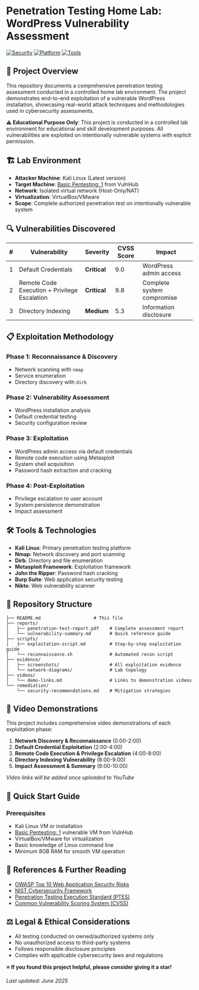 # Penetration Testing Home Lab: WordPress Vulnerability Assessment

[![Security](https://img.shields.io/badge/Security-Penetration%20Testing-red)](https://github.com/domqi11/pentest-homelab)
[![Platform](https://img.shields.io/badge/Platform-Kali%20Linux-blue)](https://www.kali.org/)
[![Tools](https://img.shields.io/badge/Tools-Metasploit%20%7C%20Nmap%20%7C%20John-orange)](https://www.metasploit.com/)

## 🎯 Project Overview

This repository documents a comprehensive penetration testing assessment conducted in a controlled home lab environment. The project demonstrates end-to-end exploitation of a vulnerable WordPress installation, showcasing real-world attack techniques and methodologies used in cybersecurity assessments.

**⚠️ Educational Purpose Only**: This project is conducted in a controlled lab environment for educational and skill development purposes. All vulnerabilities are exploited on intentionally vulnerable systems with explicit permission.

## 🏗️ Lab Environment

- **Attacker Machine**: Kali Linux (Latest version)
- **Target Machine**: [Basic Pentesting: 1](https://www.vulnhub.com/entry/basic-pentesting-1,216/) from VulnHub
- **Network**: Isolated virtual network (Host-Only/NAT)
- **Virtualization**: VirtualBox/VMware
- **Scope**: Complete authorized penetration test on intentionally vulnerable system

## 🔍 Vulnerabilities Discovered

| # | Vulnerability | Severity | CVSS Score | Impact |
|---|---------------|----------|------------|---------|
| 1 | Default Credentials | **Critical** | 9.0 | WordPress admin access |
| 2 | Remote Code Execution + Privilege Escalation | **Critical** | 9.8 | Complete system compromise |
| 3 | Directory Indexing | **Medium** | 5.3 | Information disclosure |

## 📋 Exploitation Methodology

### Phase 1: Reconnaissance & Discovery
- Network scanning with `nmap`
- Service enumeration
- Directory discovery with `dirb`

### Phase 2: Vulnerability Assessment
- WordPress installation analysis
- Default credential testing
- Security configuration review

### Phase 3: Exploitation
- WordPress admin access via default credentials
- Remote code execution using Metasploit
- System shell acquisition
- Password hash extraction and cracking

### Phase 4: Post-Exploitation
- Privilege escalation to user account
- System persistence demonstration
- Impact assessment

## 🛠️ Tools & Technologies

- **Kali Linux**: Primary penetration testing platform
- **Nmap**: Network discovery and port scanning
- **Dirb**: Directory and file enumeration
- **Metasploit Framework**: Exploitation framework
- **John the Ripper**: Password hash cracking
- **Burp Suite**: Web application security testing
- **Nikto**: Web vulnerability scanner

## 📁 Repository Structure

```
├── README.md                    # This file
├── reports/
│   ├── penetration-test-report.pdf    # Complete assessment report
│   └── vulnerability-summary.md       # Quick reference guide
├── scripts/
│   ├── exploitation-script.md         # Step-by-step exploitation guide
│   └── reconnaissance.sh              # Automated recon script
├── evidence/
│   ├── screenshots/                   # All exploitation evidence
│   └── network-diagrams/              # Lab topology
├── videos/
│   └── demo-links.md                  # Links to demonstration videos
└── remediation/
    └── security-recommendations.md    # Mitigation strategies
```

## 🎥 Video Demonstrations

This project includes comprehensive video demonstrations of each exploitation phase:

1. **Network Discovery & Reconnaissance** (0:00-2:00)
2. **Default Credential Exploitation** (2:00-4:00)
3. **Remote Code Execution & Privilege Escalation** (4:00-8:00)
4. **Directory Indexing Vulnerability** (8:00-9:00)
5. **Impact Assessment & Summary** (9:00-10:00)

*Video links will be added once uploaded to YouTube*

## 🔧 Quick Start Guide

### Prerequisites
- Kali Linux VM or installation
- [Basic Pentesting: 1](https://www.vulnhub.com/entry/basic-pentesting-1,216/) vulnerable VM from VulnHub
- VirtualBox/VMware for virtualization
- Basic knowledge of Linux command line
- Minimum 8GB RAM for smooth VM operation



## 📖 References & Further Reading

- [OWASP Top 10 Web Application Security Risks](https://owasp.org/www-project-top-ten/)
- [NIST Cybersecurity Framework](https://www.nist.gov/cyberframework)
- [Penetration Testing Execution Standard (PTES)](http://www.pentest-standard.org/)
- [Common Vulnerability Scoring System (CVSS)](https://www.first.org/cvss/)

## ⚖️ Legal & Ethical Considerations

- All testing conducted on owned/authorized systems only
- No unauthorized access to third-party systems
- Follows responsible disclosure principles
- Complies with applicable cybersecurity laws and regulations


**⭐ If you found this project helpful, please consider giving it a star!**

*Last updated: June 2025*
